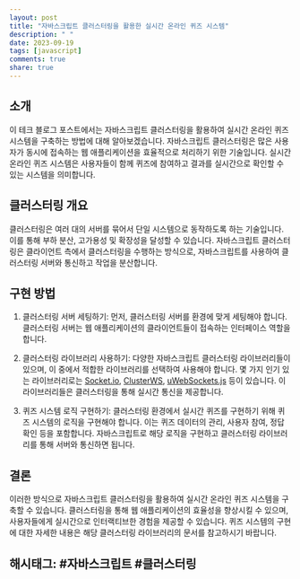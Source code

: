 ```yaml
---
layout: post
title: "자바스크립트 클러스터링을 활용한 실시간 온라인 퀴즈 시스템"
description: " "
date: 2023-09-19
tags: [javascript]
comments: true
share: true
---
```


## 소개

이 테크 블로그 포스트에서는 자바스크립트 클러스터링을 활용하여 실시간 온라인 퀴즈 시스템을 구축하는 방법에 대해 알아보겠습니다. 자바스크립트 클러스터링은 많은 사용자가 동시에 접속하는 웹 애플리케이션을 효율적으로 처리하기 위한 기술입니다. 실시간 온라인 퀴즈 시스템은 사용자들이 함께 퀴즈에 참여하고 결과를 실시간으로 확인할 수 있는 시스템을 의미합니다.

## 클러스터링 개요

클러스터링은 여러 대의 서버를 묶어서 단일 시스템으로 동작하도록 하는 기술입니다. 이를 통해 부하 분산, 고가용성 및 확장성을 달성할 수 있습니다. 자바스크립트 클러스터링은 클라이언트 측에서 클러스터링을 수행하는 방식으로, 자바스크립트를 사용하여 클러스터링 서버와 통신하고 작업을 분산합니다.

## 구현 방법

1. 클러스터링 서버 세팅하기: 먼저, 클러스터링 서버를 환경에 맞게 세팅해야 합니다. 클러스터링 서버는 웹 애플리케이션의 클라이언트들이 접속하는 인터페이스 역할을 합니다.

2. 클러스터링 라이브러리 사용하기: 다양한 자바스크립트 클러스터링 라이브러리들이 있으며, 이 중에서 적합한 라이브러리를 선택하여 사용해야 합니다. 몇 가지 인기 있는 라이브러리로는 [Socket.io](https://socket.io/), [ClusterWS](https://clusterws.com/), [uWebSockets.js](https://github.com/uNetworking/uWebSockets.js) 등이 있습니다. 이 라이브러리들은 클러스터링을 통해 실시간 통신을 제공합니다.

3. 퀴즈 시스템 로직 구현하기: 클러스터링 환경에서 실시간 퀴즈를 구현하기 위해 퀴즈 시스템의 로직을 구현해야 합니다. 이는 퀴즈 데이터의 관리, 사용자 참여, 정답 확인 등을 포함합니다. 자바스크립트로 해당 로직을 구현하고 클러스터링 라이브러리를 통해 서버와 통신하면 됩니다.

## 결론

이러한 방식으로 자바스크립트 클러스터링을 활용하여 실시간 온라인 퀴즈 시스템을 구축할 수 있습니다. 클러스터링을 통해 웹 애플리케이션의 효율성을 향상시킬 수 있으며, 사용자들에게 실시간으로 인터랙티브한 경험을 제공할 수 있습니다. 퀴즈 시스템의 구현에 대한 자세한 내용은 해당 클러스터링 라이브러리의 문서를 참고하시기 바랍니다.

## 해시태그: #자바스크립트 #클러스터링